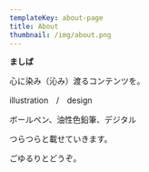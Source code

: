 ```yaml
---
templateKey: about-page
title: About
thumbnail: /img/about.png
---
```

**ましば**



心に染み（沁み）渡るコンテンツを。

illustration　/　design

ボールペン、油性色鉛筆、デジタル

つらつらと載せていきます。

ごゆるりとどうぞ。
